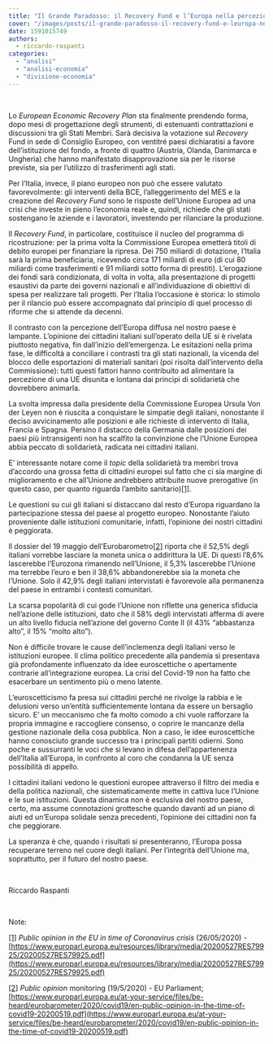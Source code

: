 ```yaml
---
title: "Il Grande Paradosso: il Recovery Fund e l’Europa nella percezione degli italiani"
cover: "/images/posts/il-grande-paradosso-il-recovery-fund-e-leuropa-nella-percezione-degli-italiani.jpg"
date: 1591015749
authors:
  - riccardo-raspanti
categories: 
  - "analisi"
  - "analisi-economia"
  - "divisione-economia"
---
```


 

Lo _European Economic Recovery Plan_ sta finalmente prendendo forma, dopo mesi di progettazione degli strumenti, di estenuanti contrattazioni e discussioni tra gli Stati Membri. Sarà decisiva la votazione sul _Recovery_ Fund in sede di Consiglio Europeo, con ventitré paesi dichiaratisi a favore dell’istituzione del fondo, a fronte di quattro (Austria, Olanda, Danimarca e Ungheria) che hanno manifestato disapprovazione sia per le risorse previste, sia per l’utilizzo di trasferimenti agli stati.

Per l’Italia, invece, il piano europeo non può che essere valutato favorevolmente: gli interventi della BCE, l’alleggerimento del MES e la creazione del _Recovery Fund_ sono le risposte dell’Unione Europea ad una crisi che investe in pieno l’economia reale e, quindi, richiede che gli stati sostengano le aziende e i lavoratori, investendo per rilanciare la produzione.

Il _Recovery Fund_, in particolare, costituisce il nucleo del programma di ricostruzione: per la prima volta la Commissione Europea emetterà titoli di debito europei per finanziare la ripresa. Dei 750 miliardi di dotazione, l’Italia sarà la prima beneficiaria, ricevendo circa 171 miliardi di euro (di cui 80 miliardi come trasferimenti e 91 miliardi sotto forma di prestiti). L’erogazione dei fondi sarà condizionata, di volta in volta, alla presentazione di progetti esaustivi da parte dei governi nazionali e all’individuazione di obiettivi di spesa per realizzare tali progetti. Per l’Italia l’occasione è storica: lo stimolo per il rilancio può essere accompagnato dal principio di quel processo di riforme che si attende da decenni.

Il contrasto con la percezione dell’Europa diffusa nel nostro paese è lampante. L’opinione dei cittadini italiani sull’operato della UE si è rivelata piuttosto negativa, fin dall’inizio dell’emergenza. Le esitazioni nella prima fase, le difficoltà a conciliare i contrasti tra gli stati nazionali, la vicenda del blocco delle esportazioni di materiali sanitari (poi risolta dall’intervento della Commissione): tutti questi fattori hanno contribuito ad alimentare la percezione di una UE disunita e lontana dai principi di solidarietà che dovrebbero animarla.

La svolta impressa dalla presidente della Commissione Europea Ursula Von der Leyen non è riuscita a conquistare le simpatie degli italiani, nonostante il deciso avvicinamento alle posizioni e alle richieste di intervento di Italia, Francia e Spagna. Persino il distacco della Germania dalle posizioni dei paesi più intransigenti non ha scalfito la convinzione che l’Unione Europea abbia peccato di solidarietà, radicata nei cittadini italiani.

E’ interessante notare come il _topic_ della solidarietà tra membri trova d’accordo una grossa fetta di cittadini europei sul fatto che ci sia margine di miglioramento e che all’Unione andrebbero attribuite nuove prerogative (in questo caso, per quanto riguarda l’ambito sanitario)[\[1\]](#_ftn1).

Le questioni su cui gli italiani si distaccano dal resto d’Europa riguardano la partecipazione stessa del paese al progetto europeo. Nonostante l’aiuto proveniente dalle istituzioni comunitarie, infatti, l’opinione dei nostri cittadini è peggiorata.

Il dossier del 19 maggio dell’Eurobarometro[\[2\]](#_ftn2) riporta che il 52,5% degli italiani vorrebbe lasciare la moneta unica o addirittura la UE. Di questi l’8,6% lascerebbe l’Eurozona rimanendo nell’Unione, il 5,3% lascerebbe l’Unione ma terrebbe l’euro e ben il 38,6% abbandonerebbe sia la moneta che l’Unione. Solo il 42,9% degli italiani intervistati è favorevole alla permanenza del paese in entrambi i contesti comunitari.

La scarsa popolarità di cui gode l’Unione non riflette una generica sfiducia nell’azione delle istituzioni, dato che il 58% degli intervistati afferma di avere un alto livello fiducia nell’azione del governo Conte II (il 43% “abbastanza alto”, il 15% “molto alto”).

Non è difficile trovare le cause dell’inclemenza degli italiani verso le istituzioni europee. Il clima politico precedente alla pandemia si presentava già profondamente influenzato da idee euroscettiche o apertamente contrarie all’integrazione europea. La crisi del Covid-19 non ha fatto che esacerbare un sentimento più o meno latente.

L’euroscetticismo fa presa sui cittadini perché ne rivolge la rabbia e le delusioni verso un’entità sufficientemente lontana da essere un bersaglio sicuro. E’ un meccanismo che fa molto comodo a chi vuole rafforzare la propria immagine e raccogliere consenso, o coprire le mancanze della gestione nazionale della cosa pubblica. Non a caso, le idee euroscettiche hanno conosciuto grande successo tra i principali partiti odierni. Sono poche e sussurranti le voci che si levano in difesa dell’appartenenza dell’Italia all’Europa, in confronto al coro che condanna la UE senza possibilità di appello.

I cittadini italiani vedono le questioni europee attraverso il filtro dei media e della politica nazionali, che sistematicamente mette in cattiva luce l’Unione e le sue istituzioni. Questa dinamica non è esclusiva del nostro paese, certo, ma assume connotazioni grottesche quando davanti ad un piano di aiuti ed un’Europa solidale senza precedenti, l’opinione dei cittadini non fa che peggiorare.

La speranza è che, quando i risultati si presenteranno, l’Europa possa recuperare terreno nel cuore degli italiani. Per l’integrità dell’Unione ma, soprattutto, per il futuro del nostro paese.

 

Riccardo Raspanti

 

Note:

[\[1\]](#_ftnref1) _Public opinion in the EU in time of Coronavirus crisis_ (26/05/2020) - [https://www.europarl.europa.eu/resources/library/media/20200527RES79925/20200527RES79925.pdf](https://www.europarl.europa.eu/resources/library/media/20200527RES79925/20200527RES79925.pdf)

[\[2\]](#_ftnref2) _Public opinion_ monitoring (19/5/2020) - EU Parliament; [https://www.europarl.europa.eu/at-your-service/files/be-heard/eurobarometer/2020/covid19/en-public-opinion-in-the-time-of-covid19-20200519.pdf](https://www.europarl.europa.eu/at-your-service/files/be-heard/eurobarometer/2020/covid19/en-public-opinion-in-the-time-of-covid19-20200519.pdf)
